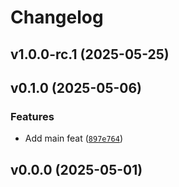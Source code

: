 # Changelog

## v1.0.0-rc.1 (2025-05-25)

## v0.1.0 (2025-05-06)

### Features

- Add main feat ([`897e764`](https://github.com/34j/ss-hankel/commit/897e764380c75c5f1b2240b5326848ba8038d2e9))

## v0.0.0 (2025-05-01)

